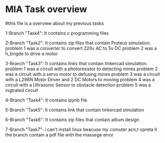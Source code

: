 # MIA Task overview
#this file is a overview about my previous tasks

1-Branch "Task4":
      It contains c programming files


2-Branch "Task2":
      It contains zip files that contain Proteus simulation.
      problem 1 was a converter to convert 220v AC to 5v DC 
      problem 2 was a h_brigde to drive a motor


3-Branch "Task3":
      It contains links that contain tinkercad simulation.
       problem 1 was a circuit with a photoresistor to detecting mines
       problem 2 was a circuit with a servo motor to defusing mines
       problem 3 was a circuit with a L298N Motor Driver and 2 DC Motors to moving
       problem 4 was a circuit with a Ultrasonic Sensor to obstacle detection
       problem 5 was a ingtrated circuit 


4-Branch "Task4":
      It contains ipynb file 


5-Branch "Task5":
      It contains link that contain tinkercad simulation 


6-Branch "Task6": 
      It contains zip files that contain altium design

7-Branch "Task7":
      i can't install linux beacuse my comuter acn;t opreta it
      the branch contain a pdf file with the massege error 

      


        
 
      
